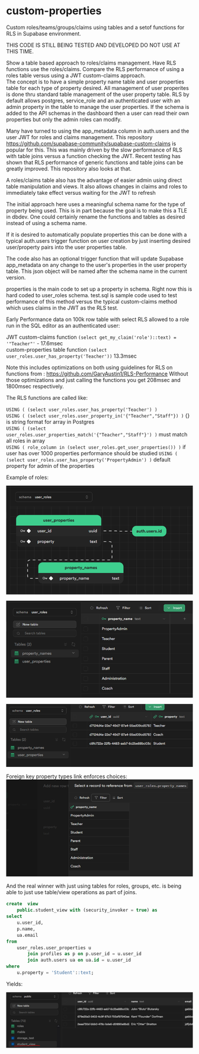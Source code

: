 # custom-properties
Custom roles/teams/groups/claims using tables and a setof functions for RLS in Supabase environment.

THIS CODE IS STILL BEING TESTED AND DEVELOPED DO NOT USE AT THIS TIME.

Show a table based approach to roles/claims management. 
Have RLS functions use the roles/claims. 
Compare the RLS performance of using a roles table versus using a JWT custom-claims approach.  
The concept is to have a simple property name table and user properties table for each type of property desired.
All management of user properites is done thru standard table management of the user property table.
RLS by default allows postgres, service_role and an authenticated user with an admin property in the table to manage the user properties.
If the schema is added to the API schemas in the dashboard then a user can read their own properties but only the admin roles can modify.  

Many have turned to using the app_metadata column in auth.users and the user JWT for roles and claims management.
This repository https://github.com/supabase-community/supabase-custom-claims is popular for this.
This was mainly driven by the slow performance of RLS with table joins versus a function checking the JWT.
Recent testing has shown that RLS performance of generic functions and table joins can be greatly improved.
This repository also looks at that.  

A roles/claims table also has the advantage of easier admin using direct table manipulation and views.
It also allows changes in claims and roles to immediately take effect versus waiting for the JWT to refresh  

The initial approach here uses a meaningful schema name for the type of property being used.
This is in part because the goal is to make this a TLE in dbdev.
One could certainly rename the functions and tables as desired instead of using a schema name.  

If it is desired to automatically populate properties this can be done with a typical auth.users
trigger function on user creation by just inserting desired user/property pairs into the user properties table.  

The code also has an optional trigger function that will update Supabase app_metadata on any change to the user's properties in the user property table.
This json object will be named after the schema name in the current version.  

properties is the main code to set up a property in schema.  Right now this is hard coded to user_roles schema.
test.sql is sample code used to test performance of this method versus the typical custom-claims method which uses claims in the JWT as the RLS test.  

Early Performance data on 100k row table with select RLS allowed to a role run in the SQL editor as an authenticated user:

JWT custom-claims function `(select get_my_claim('role')::text) = '"Teacher"'` -  17.6msec  
custom-properties table function `(select user_roles.user_has_property('Teacher'))` 13.3msec 

Note this includes optimizations on both using guidelines for RLS on functions from : https://github.com/GaryAustin1/RLS-Performance
Without those optimizations and just calling the functions you get 208msec and 1800msec respectively.


The RLS functions are called like:

`USING ( (select user_roles.user_has_property('Teacher') )`  
`USING ( (select user_roles.user_property_in('{"Teacher","Staff"}) )` {} is string format for array in Postgres  
`USING ( (select user_roles.user_properties_match('{"Teacher","Staff"}') )` must match all roles in array  
`USING ( role_column in (select user_roles.get_user_properties()) )` if user has over 1000 properties performance should be studied
`USING ( (select user_roles.user_has_property('PropertyAdmin') )` default property for admin of the properties  

Example of roles:

![img1.png](images%2Fimg1.png)
  
![img_1.png](images/img_1.png)

![img_2.png](images/img_2.png)

Foreign key property types link enforces choices:
![img_3.png](images/img_3.png)

And the real winner with just using tables for roles, groups, etc. is being able to just use table/view operations as part of joins.
```sql
create  view
    public.student_view with (security_invoker = true) as
select
    u.user_id,
    p.name,
    ua.email
from
    user_roles.user_properties u
        join profiles as p on p.user_id = u.user_id
        join auth.users ua on ua.id = u.user_id
where
    u.property = 'Student'::text;
```
Yields:

![img.png](images/img.png)
